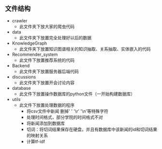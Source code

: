 ## 文件结构



* crawler
  * 此文件夹下放大家的爬虫代码
* data
  * 此文件夹下放置完全处理好以后的数据
* KnowledgeGraph
  * 此文件夹下放置知识图谱相关的知识抽取、关系抽取、实体嵌入的代码
* Recommender_system
  * 此文件下放置推荐系统的代码
* Backend
  * 此文件夹下放置服务器后端代码
* discussions
  * 此文件夹下放置开会讨论内容
* database
  * 此文件下放置操作数据库的python文件（一开始构建数据库）
* utils
  * 此文件下放置处理数据的程序
    * 将csv文件中新闻 删掉' ' '\r'  '\n'等特殊字符
    * 处理时间格式，部分学院的时间格式不对
    * 将新闻添加到数据库
    * 切词：将切词结果保存在硬盘，并且有数据库中该新闻的id和切词结果的映射关系
    * 计算tf-idf
